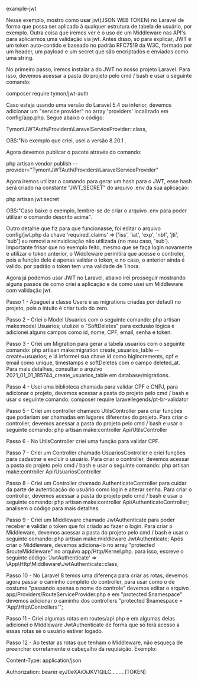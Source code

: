 example-jwt

Nesse exemplo, mostro como usar jwt(JSON WEB TOKEN) no Laravel de forma que possa ser aplicado à qualquer estrutura de tabela de usuário, por exemplo. Outra coisa que iremos ver é o uso de um Middleware nas API's para aplicarmos uma validação via jwt. Antes disso, só para explicar, JWT é um token auto-contido e baseado no padrão RFC7519 da W3C, formado por um header, um payload e um secret que são encriptados e enviados como uma string.

No primeiro passo, iremos instalar a do JWT no nosso projeto Laravel. Para isso, devemos acessar a pasta do projeto pelo cmd / bash e usar o seguinte comando:

composer require tymon/jwt-auth

Caso esteja usando uma versão do Laravel 5.4 ou inferior, devemos adicionar um "service provider" no array 'providers' localizado em config/app.php. Segue abaixo o código:

Tymon\JWTAuth\Providers\LaravelServiceProvider::class,

OBS:"No exemplo que criei, usei a versão 8.20.1 .

Agora devemos publicar o pacote através do comando:

php artisan vendor:publish --provider="Tymon\JWTAuth\Providers\LaravelServiceProvider"

Agora iremos utilizar o comando para gerar um hash para o JWT, esse hash será criado na constante "JWT_SECRET" do arquivo .env da sua aplicação:

php artisan jwt:secret

OBS:"Caso baixe o exemplo, lembre-se de criar o arquivo .env para poder utilizar o comando descrito acima".

Outro detalhe que fiz para que funcionasse, foi editar o arquivo config/jwt.php da chave 'required_claims' => ['iss', 'iat', 'exp', 'nbf', 'jti', 'sub'] eu removi a reinvidicação não utilizada (no meu caso, 'sub'). Importante frisar que no exemplo feito, mesmo que se faça login novamente e utilizar o token anterior, o Widdleware permitirá que acesse o controler, pois a função dele é apenas validar o token, e no caso, o anterior ainda é valido. por padrão o token tem uma validade de 1 hora.

Agora já podemos usar JWT no Laravel, abaixo irei prosseguir mostrando alguns passos de como criei a aplicação e de como usei um Middleware com validação jwt.

Passo 1 - Apaguei a classe Users e as migrations criadas por default no projeto, pois o intuito é criar tudo do zero.

Passo 2 - Criei o Model Usuarios com o seguinte comando: php artisan make:model Usuarios; utulizei o "SoftDeletes" para exclusão lógica e adicionei alguns campos como id, nome, CPF, email, senha e token.

Passo 3 - Criei um Migration para gerar a tabela usuarios com o seguinte comando: php artisan make:migration create_usuarios_table --create=usuarios; e lá informei sua chave id como bigIncrements, cpf e email como unique, timestamps e softDeletes com o campo deleted_at. Para mais detalhes, consultar o arquivo 2021_01_01_185744_create_usuarios_table em database/migrations.

Passo 4 - Usei uma biblioteca chamada para validar CPF e CNPJ, para adicionar o projeto, devemos acessar a pasta do projeto pelo cmd / bash e usar o seguinte comando: composer require laravellegends/pt-br-validator

Passo 5 - Criei um controller chamado UtilsController para criar funções que poderiam ser chamadas em lugares diferentes do projeto. Para criar o controller, devemos acessar a pasta do projeto pelo cmd / bash e usar o seguinte comando: php artisan make:controller Api/UtilsController

Passo 6 - No UtilsController criei uma função para validar CPF.

Passo 7 - Criei um Controller chamado UsuariosController e criei funções para cadastrar e excluir o usuário. Para criar o controller, devemos acessar a pasta do projeto pelo cmd / bash e usar o seguinte comando: php artisan make:controller Api/UsuariosController

Passo 8 - Criei um Controller chamado AuthenticateController para cuidar da parte de autenticação do usuário como login e alterar senha. Para criar o controller, devemos acessar a pasta do projeto pelo cmd / bash e usar o seguinte comando: php artisan make:controller Api/AuthenticateController; analisem o código para mais detalhes.

Passo 9 - Criei um Middleware chamado JwtAuthenticate para poder receber e validar o token que foi criado ao fazer o login. Para criar o Middleware, devemos acessar a pasta do projeto pelo cmd / bash e usar o seguinte comando: php artisan make:middleware JwtAuthenticate; Após criar o Middleware, devemos adiciona-lo no array "protected $routeMiddleware" no arquivo app/Http/Kernel.php. para isso, escreve o seguinte código: 'JwtAuthenticate' => \App\Http\Middleware\JwtAuthenticate::class,

Passo 10 - No Laravel 8 temos uma diferença para criar as rotas, devemos agora passar o caminho completo do controller, para usar como o de costume "passando apenas o nome do controle" devemos editar o arquivo app/Providers/RouteServiceProvider.php e em "protected $namespace" devemos adicionar o caminho dos controllers "protected $namespace = 'App\Http\Controllers'";

Passo 11 - Criei algumas rotas em routes/api.php e em algumas delas adicionei o Middleware JwtAuthenticate de forma que só terá acesso a essas rotas se o usuário estiver logado.

Passo 12 - Ao testar as rotas que tenham o Middleware, não esqueça de preencher corretamente o cabeçalho da requisição. Exemplo:

Content-Type: application/json

Authorization: bearer eyJ0eXAiOiJKV1QiLC.........(TOKEN)
